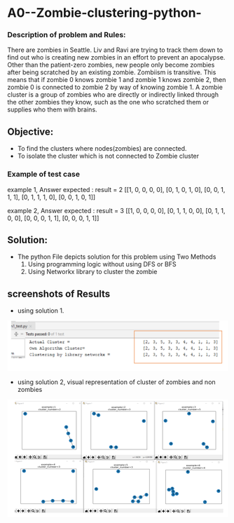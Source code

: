 # A0--Zombie-clustering-python-
### Description of problem and Rules:
There are zombies in Seattle. Liv and Ravi are trying to track them down to find out who is creating new zombies in an effort to prevent an apocalypse. 
Other than the patient-zero zombies, new people only become zombies after being scratched by an existing zombie. Zombiism is transitive. This means that if zombie 0 knows zombie 1 and zombie 1 knows zombie 2, then zombie 0 is connected to zombie 2 by way of knowing zombie 1. A zombie cluster is a group of zombies who are directly or indirectly linked through the other zombies they know, such as the one who scratched them or supplies who them with brains.

## Objective: 
  * To find the clusters where nodes(zombies) are connected. 
  * To isolate the cluster which is not connected to Zombie cluster
  
### Example of test case

example 1, Answer expected : result = 2
          [[1, 0, 0, 0, 0],
           [0, 1, 0, 1, 0],
           [0, 0, 1, 1, 1],
           [0, 1, 1, 1, 0],
           [0, 0, 1, 0, 1]]


example 2, Answer expected : result = 3
            [[1, 0, 0, 0, 0],
             [0, 1, 1, 0, 0],
             [0, 1, 1, 0, 0],
             [0, 0, 0, 1, 1],
             [0, 0, 0, 1, 1]]

## Solution: 
  * The python File depicts solution for this problem using Two Methods
     1. Using programming logic without using DFS or BFS
     2. Using Networkx library to cluster the zombie
 
## screenshots of Results

* using solution 1.

![](g1.PNG)

* using solution 2, visual representation of cluster of zombies and non zombies

![](g.PNG)

